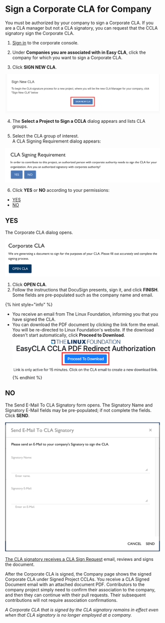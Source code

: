 # Sign a Corporate CLA for Company

You must be authorized by your company to sign a Corporate CLA. If you are a CLA manager but not a CLA signatory, you can request that the CCLA signatory sign the Corporate CLA.

1. [Sign in](sign-in-to-the-cla-corporate-console.md) to the corporate console.

2. Under **Companies you are associated with in Easy CLA**, click the company for which you want to sign a Corporate CLA.

3. Click **SIGN NEW CLA**.

![](../../.gitbook/assets/sign-new-cla.png)

4. The **Select a Project to Sign a CCLA** dialog appears and lists CLA groups.

5. Select the CLA group of interest.  
A CLA Signing Requirement dialog appears:

![CLA Signing Requirement](../../.gitbook/assets/cla-signing-requirement.png)

6. Click **YES** or **NO** according to your permissions:

* [YES](sign-a-corporate-cla-for-company.md#yes)
* [NO](sign-a-corporate-cla-for-company.md#no)

## YES <a id="yes"></a>

The Corporate CLA dialog opens.

![Corporate CLA](../../.gitbook/assets/cla-corporate-cla-open-cla.png)

1. Click **OPEN CLA**.
2. Follow the instructions that DocuSign presents, sign it, and click **FINISH**. Some fields are pre-populated such as the company name and email.

{% hint style="info" %}
* You receive an email from The Linux Foundation, informing you that you have signed the CLA. 
* You can download the PDF document by clicking the link form the email. You will be re-directed to Linux Foundation's website. If the download doesn't start automatically, click **Proceed to Download**.  ![](../../.gitbook/assets/proceed-to-download-ccla.png) 
{% endhint %}

## NO <a id="no"></a>

The Send E-Mail To CLA Signatory form opens. The Signatory Name and Signatory E-Mail fields may be pre-populated; if not complete the fields. Click **SEND**.

![Send E-Mail To CCLA Signatory](../../.gitbook/assets/cla-send-e-mail-to-cla-signatory.png)

​[The CLA signatory receives a CLA Sign Request](../cla-signatories/review-and-sign-a-corporate-cla-by-request.md) email, reviews and signs the document.

After the Corporate CLA is signed, the Company page shows the signed Corporate CLA under Signed Project CCLAs. You receive a CLA Signed Document email with an attached document PDF. Contributors to the company project simply need to confirm their association to the company, and then they can continue with their pull requests. Their subsequent contributions will not require association confirmations.

_A Corporate CLA that is signed by the CLA signatory remains in effect even when that CLA signatory is no longer employed at a company._


